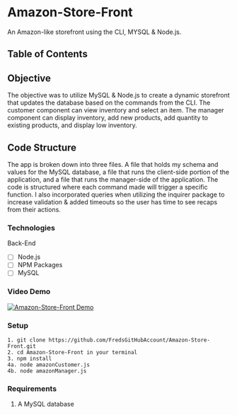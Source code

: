 # Amazon-Store-Front
An Amazon-like storefront using the CLI, MYSQL &amp; Node.js.

## Table of Contents 

## Objective 

The objective was to utilize MySQL & Node.js to create a dynamic storefront that updates the database based on the commands from the CLI.  The customer component can view inventory and select an item.  The manager component can display inventory, add new products, add quantity to existing products, and display low inventory.

## Code Structure

The app is broken down into three files. A file that holds my schema and values for the MySQL database, a file that runs the client-side portion of the application, and a file that runs the manager-side of the application.  The code is structured where each command made will trigger a specific function.  I also incorporated queries when utilizing the inquirer package to increase validation & added timeouts so the user has time to see recaps from their actions.

### Technologies
Back-End
- [ ] Node.js
- [ ] NPM Packages
- [ ] MySQL

### Video Demo
[![Amazon-Store-Front Demo](https://img.youtube.com/vi/9y51AoNSMfk/0.jpg)](https://youtu.be/9y51AoNSMfk)

### Setup 
```
1. git clone https://github.com/FredsGitHubAccount/Amazon-Store-Front.git
2. cd Amazon-Store-Front in your terminal
3. npm install 
4a. node amazonCustomer.js
4b. node amazonManager.js

```

### Requirements

1. A MySQL database
